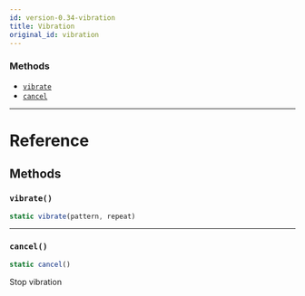 ```yaml
---
id: version-0.34-vibration
title: Vibration
original_id: vibration
---
```


### Methods

* [`vibrate`](vibration.md#vibrate)
* [`cancel`](vibration.md#cancel)

---

# Reference

## Methods

### `vibrate()`

```javascript
static vibrate(pattern, repeat)
```

---

### `cancel()`

```javascript
static cancel()
```

Stop vibration
